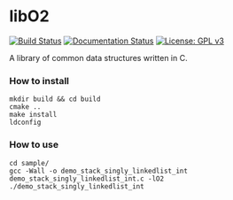 # libO2

[![Build Status](https://travis-ci.org/greyshell/libO2.svg?branch=main)](https://travis-ci.org/greyshell/libO2)
[![Documentation Status](https://readthedocs.org/projects/libo2/badge/?version=latest)](https://libo2.readthedocs.io/en/latest/?badge=latest)
[![License: GPL v3](https://img.shields.io/badge/License-GPLv3-blue.svg)](https://www.gnu.org/licenses/gpl-3.0)

A library of common data structures written in C.

### How to install
```
mkdir build && cd build
cmake ..
make install
ldconfig
```

### How to use
```
cd sample/
gcc -Wall -o demo_stack_singly_linkedlist_int demo_stack_singly_linkedlist_int.c -lO2
./demo_stack_singly_linkedlist_int
```